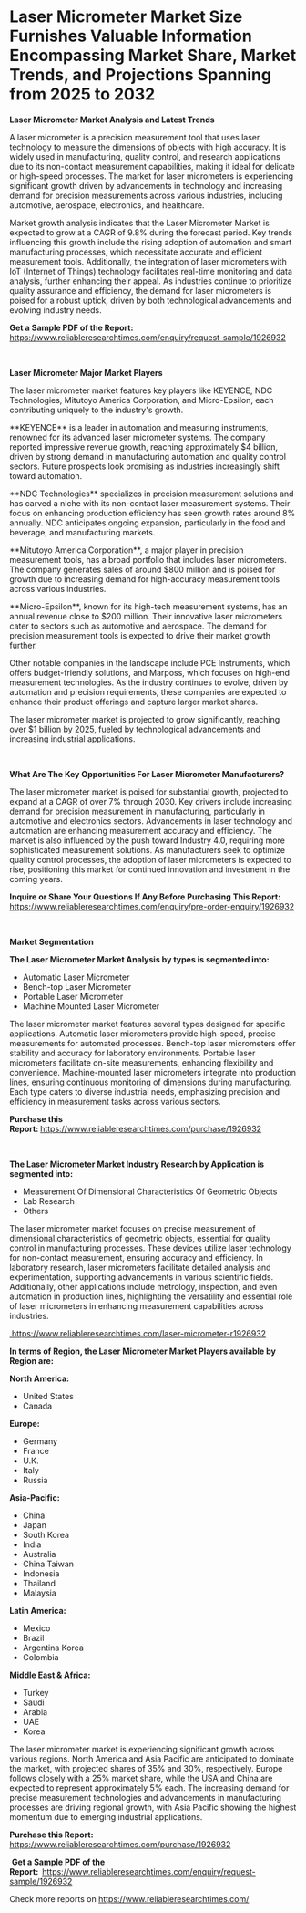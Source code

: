 <p><h1>Laser Micrometer Market Size Furnishes Valuable Information Encompassing Market Share, Market Trends, and Projections Spanning from 2025 to 2032</h1></p><p><strong>Laser Micrometer Market Analysis and Latest Trends</strong></p>
<p><p>A laser micrometer is a precision measurement tool that uses laser technology to measure the dimensions of objects with high accuracy. It is widely used in manufacturing, quality control, and research applications due to its non-contact measurement capabilities, making it ideal for delicate or high-speed processes. The market for laser micrometers is experiencing significant growth driven by advancements in technology and increasing demand for precision measurements across various industries, including automotive, aerospace, electronics, and healthcare.</p><p>Market growth analysis indicates that the Laser Micrometer Market is expected to grow at a CAGR of 9.8% during the forecast period. Key trends influencing this growth include the rising adoption of automation and smart manufacturing processes, which necessitate accurate and efficient measurement tools. Additionally, the integration of laser micrometers with IoT (Internet of Things) technology facilitates real-time monitoring and data analysis, further enhancing their appeal. As industries continue to prioritize quality assurance and efficiency, the demand for laser micrometers is poised for a robust uptick, driven by both technological advancements and evolving industry needs.</p></p>
<p><strong>Get a Sample PDF of the Report:&nbsp;</strong> <a href="https://www.reliableresearchtimes.com/enquiry/request-sample/1926932?utm_campaign=3011&utm_medium=2&utm_source=Github&utm_content=ia&utm_term=28032025&utm_id=laser-micrometer">https://www.reliableresearchtimes.com/enquiry/request-sample/1926932</a></p>
<p>&nbsp;</p>
<p><strong>Laser Micrometer Major Market Players</strong></p>
<p><p>The laser micrometer market features key players like KEYENCE, NDC Technologies, Mitutoyo America Corporation, and Micro-Epsilon, each contributing uniquely to the industry's growth. </p><p>**KEYENCE** is a leader in automation and measuring instruments, renowned for its advanced laser micrometer systems. The company reported impressive revenue growth, reaching approximately $4 billion, driven by strong demand in manufacturing automation and quality control sectors. Future prospects look promising as industries increasingly shift toward automation.</p><p>**NDC Technologies** specializes in precision measurement solutions and has carved a niche with its non-contact laser measurement systems. Their focus on enhancing production efficiency has seen growth rates around 8% annually. NDC anticipates ongoing expansion, particularly in the food and beverage, and manufacturing markets.</p><p>**Mitutoyo America Corporation**, a major player in precision measurement tools, has a broad portfolio that includes laser micrometers. The company generates sales of around $800 million and is poised for growth due to increasing demand for high-accuracy measurement tools across various industries.</p><p>**Micro-Epsilon**, known for its high-tech measurement systems, has an annual revenue close to $200 million. Their innovative laser micrometers cater to sectors such as automotive and aerospace. The demand for precision measurement tools is expected to drive their market growth further.</p><p>Other notable companies in the landscape include PCE Instruments, which offers budget-friendly solutions, and Marposs, which focuses on high-end measurement technologies. As the industry continues to evolve, driven by automation and precision requirements, these companies are expected to enhance their product offerings and capture larger market shares.</p><p>The laser micrometer market is projected to grow significantly, reaching over $1 billion by 2025, fueled by technological advancements and increasing industrial applications.</p></p>
<p>&nbsp;</p>
<p><strong>What Are The Key Opportunities For Laser Micrometer Manufacturers?</strong></p>
<p><p>The laser micrometer market is poised for substantial growth, projected to expand at a CAGR of over 7% through 2030. Key drivers include increasing demand for precision measurement in manufacturing, particularly in automotive and electronics sectors. Advancements in laser technology and automation are enhancing measurement accuracy and efficiency. The market is also influenced by the push toward Industry 4.0, requiring more sophisticated measurement solutions. As manufacturers seek to optimize quality control processes, the adoption of laser micrometers is expected to rise, positioning this market for continued innovation and investment in the coming years.</p></p>
<p><strong>Inquire or Share Your Questions If Any Before Purchasing This Report:</strong> <a href="https://www.reliableresearchtimes.com/enquiry/pre-order-enquiry/1926932?utm_campaign=3011&utm_medium=2&utm_source=Github&utm_content=ia&utm_term=28032025&utm_id=laser-micrometer">https://www.reliableresearchtimes.com/enquiry/pre-order-enquiry/1926932</a></p>
<p>&nbsp;</p>
<p><strong>Market Segmentation</strong></p>
<p><strong>The Laser Micrometer Market Analysis by types is segmented into:</strong></p>
<p><ul><li>Automatic Laser Micrometer</li><li>Bench-top Laser Micrometer</li><li>Portable Laser Micrometer</li><li>Machine Mounted Laser Micrometer</li></ul></p>
<p><p>The laser micrometer market features several types designed for specific applications. Automatic laser micrometers provide high-speed, precise measurements for automated processes. Bench-top laser micrometers offer stability and accuracy for laboratory environments. Portable laser micrometers facilitate on-site measurements, enhancing flexibility and convenience. Machine-mounted laser micrometers integrate into production lines, ensuring continuous monitoring of dimensions during manufacturing. Each type caters to diverse industrial needs, emphasizing precision and efficiency in measurement tasks across various sectors.</p></p>
<p><strong>Purchase this Report:&nbsp;</strong><a href="https://www.reliableresearchtimes.com/purchase/1926932?utm_campaign=3011&utm_medium=2&utm_source=Github&utm_content=ia&utm_term=28032025&utm_id=laser-micrometer">https://www.reliableresearchtimes.com/purchase/1926932</a></p>
<p>&nbsp;</p>
<p><strong>The Laser Micrometer Market Industry Research by Application is segmented into:</strong></p>
<p><ul><li>Measurement Of Dimensional Characteristics Of Geometric Objects</li><li>Lab Research</li><li>Others</li></ul></p>
<p><p>The laser micrometer market focuses on precise measurement of dimensional characteristics of geometric objects, essential for quality control in manufacturing processes. These devices utilize laser technology for non-contact measurement, ensuring accuracy and efficiency. In laboratory research, laser micrometers facilitate detailed analysis and experimentation, supporting advancements in various scientific fields. Additionally, other applications include metrology, inspection, and even automation in production lines, highlighting the versatility and essential role of laser micrometers in enhancing measurement capabilities across industries.</p></p>
<p><a href="https://www.reliableresearchtimes.com/laser-micrometer-r1926932?utm_campaign=3011&utm_medium=2&utm_source=Github&utm_content=ia&utm_term=28032025&utm_id=laser-micrometer">&nbsp;https://www.reliableresearchtimes.com/laser-micrometer-r1926932</a></p>
<p><strong>In terms of Region, the Laser Micrometer Market Players available by Region are:</strong></p>
<p>
    <p> <strong> North America: </strong>
        <ul>
            <li>United States</li>
            <li>Canada</li>
        </ul>
        </p> 
    <p> <strong> Europe: </strong>
        <ul>
            <li>Germany</li>
            <li>France</li>
            <li>U.K.</li>
            <li>Italy</li>
            <li>Russia</li>
        </ul>
        </p> 
    <p> <strong> Asia-Pacific: </strong>
        <ul>
            <li>China</li>
            <li>Japan</li>
            <li>South Korea</li>
            <li>India</li>
            <li>Australia</li>
            <li>China Taiwan</li>
            <li>Indonesia</li>
            <li>Thailand</li>
            <li>Malaysia</li>
        </ul>
        </p> 
    <p> <strong> Latin America: </strong>
        <ul>
            <li>Mexico</li>
            <li>Brazil</li>
            <li>Argentina Korea</li>
            <li>Colombia</li>
        </ul>
        </p> 
    <p> <strong> Middle East & Africa: </strong>
        <ul>
            <li>Turkey</li>
            <li>Saudi</li>
            <li>Arabia</li>
            <li>UAE</li>
            <li>Korea</li>
        </ul>
    </p>
    </p>
<p><p>The laser micrometer market is experiencing significant growth across various regions. North America and Asia Pacific are anticipated to dominate the market, with projected shares of 35% and 30%, respectively. Europe follows closely with a 25% market share, while the USA and China are expected to represent approximately 5% each. The increasing demand for precise measurement technologies and advancements in manufacturing processes are driving regional growth, with Asia Pacific showing the highest momentum due to emerging industrial applications.</p></p>
<p><strong>Purchase this Report: </strong><a href="https://www.reliableresearchtimes.com/purchase/1926932?utm_campaign=3011&utm_medium=2&utm_source=Github&utm_content=ia&utm_term=28032025&utm_id=laser-micrometer">https://www.reliableresearchtimes.com/purchase/1926932</a></p>
<p>&nbsp;<strong>Get a Sample PDF of the Report:&nbsp;&nbsp;</strong><a href="https://www.reliableresearchtimes.com/enquiry/request-sample/1926932?utm_campaign=3011&utm_medium=2&utm_source=Github&utm_content=ia&utm_term=28032025&utm_id=laser-micrometer">https://www.reliableresearchtimes.com/enquiry/request-sample/1926932</a></p>
<p><strong></strong></p>
<p>Check more reports on <a href="https://www.reliableresearchtimes.com/?utm_campaign=3011&utm_medium=2&utm_source=Github&utm_content=ia&utm_term=28032025&utm_id=laser-micrometer">https://www.reliableresearchtimes.com/</a></p>